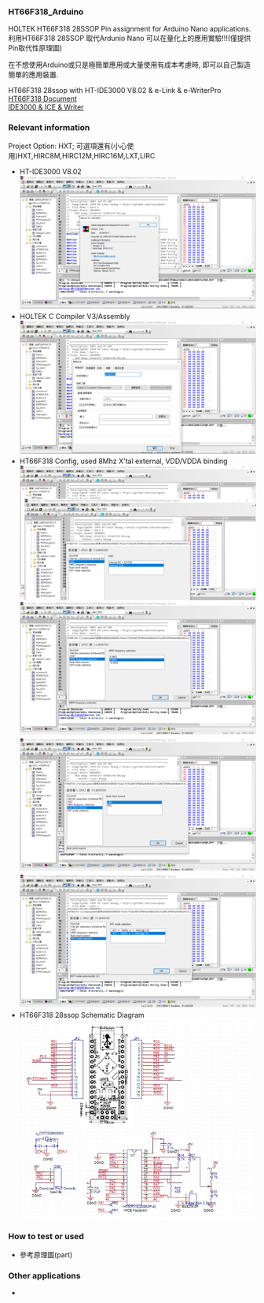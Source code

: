 ### HT66F318_Arduino
HOLTEK HT66F318 28SSOP Pin assignment for Arduino Nano applications.利用HT66F318 28SSOP 取代Ardunio Nano 可以在量化上的應用實驗!!!(僅提供Pin取代性原理圖)<br>

在不想使用Arduino或只是極簡單應用或大量使用有成本考慮時, 即可以自己製造簡單的應用裝置.

HT66F318 28ssop with HT-IDE3000 V8.02 & e-Link & e-WriterPro<br>
[HT66F318 Document](https://www.holtek.com.tw/search?key=ht66F318)<br>
[IDE3000 & ICE & Writer](https://www.holtek.com.tw/ice)<br>

### Relevant information
Project Option: HXT; 可選項還有(小心使用)HXT,HIRC8M,HIRC12M,HIRC16M,LXT,LIRC

* HT-IDE3000 V8.02
![Image](HT-IDE3000_version.jpg)
* HOLTEK C Compiler V3/Assembly
![Image](ProjectCompiler.jpg)
* HT66F318 Config, used 8Mhz X'tal external, VDD/VDDA binding
![Image](ProjectOption1.jpg)
![Image](ProjectOption2.jpg)
![Image](ProjectOption3.jpg)
![Image](ProjectOption4.jpg)
* HT66F318 28ssop Schematic Diagram 
![Image](CircuitDiagram.jpg)

### How to test or used
* 參考原理圖(part)

### Other applications
* 
